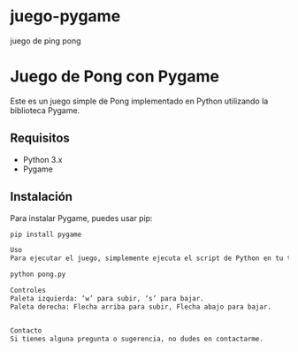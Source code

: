 # juego-pygame
juego de ping pong
# Juego de Pong con Pygame

Este es un juego simple de Pong implementado en Python utilizando la biblioteca Pygame.

## Requisitos

- Python 3.x
- Pygame

## Instalación

Para instalar Pygame, puedes usar pip:

```bash
pip install pygame

Uso
Para ejecutar el juego, simplemente ejecuta el script de Python en tu terminal:

python pong.py

Controles
Paleta izquierda: ‘w’ para subir, ‘s’ para bajar.
Paleta derecha: Flecha arriba para subir, Flecha abajo para bajar.


Contacto
Si tienes alguna pregunta o sugerencia, no dudes en contactarme.
